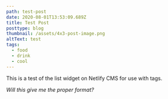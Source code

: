 ```yaml
---
path: test-post
date: 2020-08-01T13:53:09.689Z
title: Test Post
posttype: blog
thumbnail: /assets/4x3-post-image.png
altText: test
tags:
  - food
  - drink
  - cool
---
```

This is a test of the list widget on Netlify CMS for use with tags.

*Will this give me the proper format?*